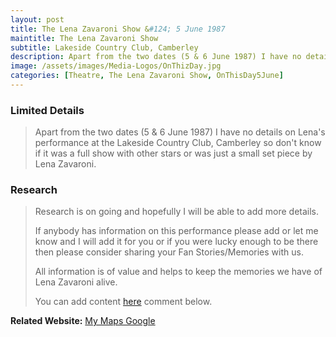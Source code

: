```yaml
---
layout: post
title: The Lena Zavaroni Show &#124; 5 June 1987
maintitle: The Lena Zavaroni Show
subtitle: Lakeside Country Club, Camberley
description: Apart from the two dates (5 & 6 June 1987) I have no details on Lena's performance at the Lakeside Country Club, Camberley so don't know if it was a full show with other stars or was just a small set piece by Lena Zavaroni.
image: /assets/images/Media-Logos/OnThizDay.jpg
categories: [Theatre, The Lena Zavaroni Show, OnThisDay5June]
---
```


### Limited Details
> Apart from the two dates (5 & 6 June 1987) I have no details on Lena's performance at the Lakeside Country Club, Camberley so don't know if it was a full show with other stars or was just a small set piece by Lena Zavaroni.

### Research
> Research is on going and hopefully I will be able to add more details.
>
> If anybody has information on this performance please add or let me know and I will add it for you or if you were lucky enough to be there then please consider sharing your Fan Stories/Memories with us.
>
> All information is of value and helps to keep the memories we have of Lena Zavaroni alive.
>
> You can add content [here](https://github.com/FanzOfLenaZavaroni/fanzoflenazavaroni.github.io) comment below.

**Related Website:**
<span class="post-categories">[My Maps Google](https://www.google.com/maps/d/u/0/viewer?mid=1D1D0ERV_FQMNb9XZzJ-J3yUlK8aI4vhI&ll=51.302442%2C-0.7203230000000076&z=19)</span>

<style>
.dt-published {display: none;}
.post-meta:after {content: "5 & 6 June 1987";}
.height-adjust1 {width:auto; height:350px;}
.height-adjust2 {width:auto; height:307px;}
</style>

